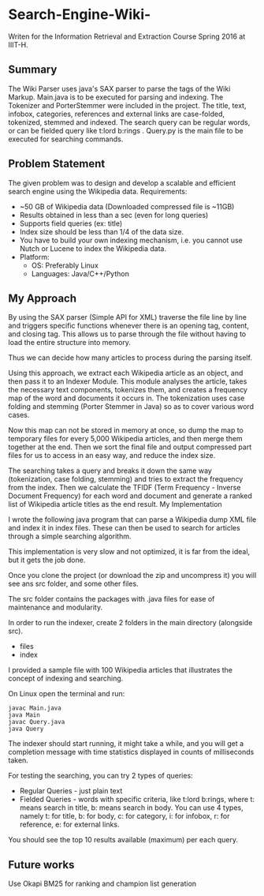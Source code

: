# Search-Engine-Wiki-
Writen for the Information Retrieval and Extraction Course Spring 2016 at IIIT-H.

## Summary
The Wiki Parser uses java's SAX parser to parse the tags of the Wiki Markup. Main.java is to be executed for parsing and indexing. The Tokenizer and PorterStemmer were included in the project. The title, text, infobox, categories, references and external links are case-folded, tokenized, stemmed and indexed. The search query can be regular words, or can be fielded query like t:lord b:rings . Query.py is the main file to be executed for searching  commands.

## Problem Statement

The given problem was to design and develop a scalable and efficient search engine using the Wikipedia data. Requirements:
* ~50 GB of Wikipedia data (Downloaded compressed file is ~11GB)
* Results obtained in less than a sec (even for long queries)
* Supports field queries (ex: title)
* Index size should be less than 1/4 of the data size.
* You have to build your own indexing mechanism, i.e. you cannot use Nutch or Lucene to index the Wikipedia data. 
* Platform:
  * OS: Preferably Linux
  * Languages: Java/C++/Python

## My Approach

By using the SAX parser (Simple API for XML) traverse the file line by line and triggers specific functions whenever there is an opening tag, content, and closing tag. This allows us to parse through the file without having to load the entire structure into memory.

Thus we can decide how many articles to process during the parsing itself.

Using this approach, we extract each Wikipedia article as an object, and then pass it to an Indexer Module. This module analyses the article, takes the necessary text components, tokenizes them, and creates a frequency map of the word and documents it occurs in. The tokenization uses case folding and stemming (Porter Stemmer in Java) so as to cover various word cases.

Now this map can not be stored in memory at once, so dump the map to temporary files for every 5,000 Wikipedia articles, and then merge them together at the end. Then we sort the final file and output compressed part files for us to access in an easy way, and reduce the index size.

The searching takes a query and breaks it down the same way (tokenization, case folding, stemming) and tries to extract the frequency from the index. Then we calculate the TFIDF (Term Frequency - Inverse Document Frequency) for each word and document and generate a ranked list of Wikipedia article titles as the end result.
My Implementation

I wrote the following java program that can parse a Wikipedia dump XML file and index it in index files. These can then be used to search for articles through a simple searching algorithm.

This implementation is very slow and not optimized, it is far from the ideal, but it gets the job done.

Once you clone the project (or download the zip and uncompress it) you will see ans src folder, and some other files.

The src folder contains the packages with .java files for ease of maintenance and modularity.

In order to run the indexer, create 2 folders in the main directory (alongside src).
* files
* index

I provided a sample file with 100 Wikipedia articles that illustrates the concept of indexing and searching.

On Linux open the terminal and run:
    
    javac Main.java
    java Main
    javac Query.java
    java Query

The indexer should start running, it might take a while, and you will get a completion message with time statistics displayed in counts of milliseconds taken.

For testing the searching, you can try 2 types of queries:

* Regular Queries - just plain text
* Fielded Queries - words with specific criteria, like t:lord b:rings, where t: means search in title, b: means search in body. You can use 4 types, namely t: for title, b: for body, c: for category, i: for infobox, r: for reference, e: for external links.

You should see the top 10 results available (maximum) per each query.

## Future works
Use Okapi BM25 for ranking and champion list generation

